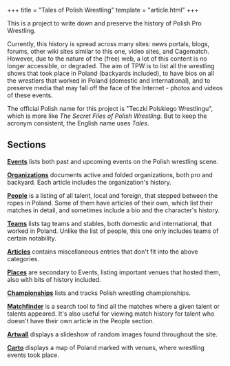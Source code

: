 +++
title = "Tales of Polish Wrestling"
template = "article.html"
+++

This is a project to write down and preserve the history of Polish Pro Wrestling.

Currently, this history is spread across many sites: news portals, blogs, forums, other wiki sites similar to this one, video sites, and Cagematch.
However, due to the nature of the (free) web, a lot of this content is no longer accessible, or degraded. The aim of TPW is to list all the wrestling shows that took place in Poland (backyards included), to have bios on all the wrestlers that worked in Poland (domestic and international), and to preserve media that may fall off the face of the Internet - photos and videos of these events.

The official Polish name for this project is "Teczki Polskiego Wrestlingu", which is more like _The Secret Files of Polish Wrestling_. But to keep the acronym consistent, the English name uses _Tales_.

## Sections

**[Events](@/e/_index.md)** lists both past and upcoming events on the Polish wrestling scene.

**[Organizations](@/o/_index.md)** documents active and folded organizations, both pro and backyard. Each article includes the organization's history.

**[People](@/w/_index.md)** is a listing of all talent, local and foreign, that stepped between the ropes in Poland. Some of them have articles of their own, which list their matches in detail, and sometimes include a bio and the character's history.

**[Teams](@/tt/_index.md)** lists tag teams and stables, both domestic and international, that worked in Poland. Unlike the list of people, this one only includes teams of certain notability.

**[Articles](@/a/_index.md)** contains miscellaneous entries that don't fit into the above categories.

**[Places](@/v/_index.md)** are secondary to Events, listing important venues that hosted them, also with bits of history included.

**[Championships](@/c/_index.md)** lists and tracks Polish wrestling championships.

**[Matchfinder](//mf.tpwres.pl)** is a search tool to find all the matches where a given talent or talents appeared. It's also useful for viewing match history for talent who doesn't have their own article in the People section.

**[Artwall](//art.tpwres.pl)** displays a slideshow of random images found throughout the site.

**[Carto](//carto.tpwres.pl)** displays a map of Poland marked with venues, where wrestling events took place.
